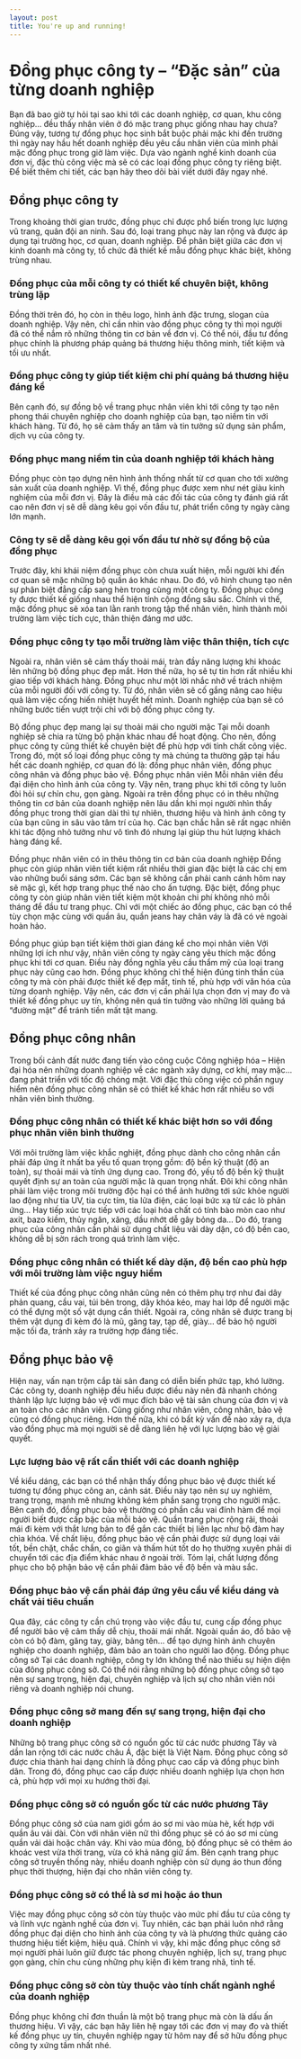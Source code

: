 ```yaml
---
layout: post
title: You're up and running!
---
```


<h1>Đồng phục công ty – “Đặc sản” của từng doanh nghiệp</h1>
Bạn đã bao giờ tự hỏi tại sao khi tới các doanh nghiệp, cơ quan, khu công nghiệp… đều thấy nhân viên ở đó mặc trang phục giống nhau hay chưa? Đúng vậy, tương tự đồng phục học sinh bắt buộc phải mặc khi đến trường thì ngày nay hầu hết doanh nghiệp đều yêu cầu nhân viên của mình phải mặc đồng phục trong giờ làm việc. Dựa vào ngành nghề kinh doanh của đơn vị, đặc thù công việc mà sẽ có các loại đồng phục công ty riêng biệt. Để biết thêm chi tiết, các bạn hãy theo dõi bài viết dưới đây ngay nhé.

<h2>Đồng phục công ty</h2>
Trong khoảng thời gian trước, đồng phục chỉ được phổ biến trong lực lượng vũ trang, quân đội an ninh. Sau đó, loại trang phục này lan rộng và được áp dụng tại trường học, cơ quan, doanh nghiệp. Để phân biệt giữa các đơn vị kinh doanh mà công ty, tổ chức đã thiết kế mẫu đồng phục khác biệt, không trùng nhau. 

<h3>Đồng phục của mỗi công ty có thiết kế chuyên biệt, không trùng lặp</h3>
Đồng thời trên đó, họ còn in thêu logo, hình ảnh đặc trưng, slogan của doanh nghiệp. Vậy nên, chỉ cần nhìn vào đồng phục công ty thì mọi người đã có thể nắm rõ những thông tin cơ bản về đơn vị. Có thể nói, đầu tư đồng phục chính là phương pháp quảng bá thương hiệu thông minh, tiết kiệm và tối ưu nhất.

<h3>Đồng phục công ty giúp tiết kiệm chi phí quảng bá thương hiệu đáng kể </h3>
Bên cạnh đó, sự đồng bộ về trang phục nhân viên khi tới công ty tạo nên phong thái chuyên nghiệp cho doanh nghiệp của bạn, tạo niềm tin với khách hàng. Từ đó, họ sẽ cảm thấy an tâm và tin tưởng sử dụng sản phẩm, dịch vụ của công ty. 

<h3>Đồng phục mang niềm tin của doanh nghiệp tới khách hàng</h3>
Đồng phục còn tạo dựng nên hình ảnh thống nhất từ cơ quan cho tới xưởng sản xuất của doanh nghiệp. Vì thế, đồng phục được xem như nét giàu kinh nghiệm của mỗi đơn vị. Đây là điều mà các đối tác của công ty đánh giá rất cao nên đơn vị sẽ dễ dàng kêu gọi vốn đầu tư, phát triển công ty ngày càng lớn mạnh.

<h3>Công ty sẽ dễ dàng kêu gọi vốn đầu tư nhờ sự đồng bộ của đồng phục</h3>
Trước đây, khi khái niệm đồng phục còn chưa xuất hiện, mỗi người khi đến cơ quan sẽ mặc những bộ quần áo khác nhau. Do đó, vô hình chung tạo nên sự phân biệt đẳng cấp sang hèn trong cùng một công ty. Đồng phục công ty được thiết kế giống nhau thể hiện tính cộng đồng sâu sắc. Chính vì thế, mặc đồng phục sẽ xóa tan lằn ranh trong tập thể nhân viên, hình thành môi trường làm việc tích cực, thân thiện đáng mơ ước.

<h3>Đồng phục công ty tạo mỗi trường làm việc thân thiện, tích cực</h3>
Ngoài ra, nhân viên sẽ cảm thấy thoải mái, tràn đầy năng lượng khi khoác lên những bộ đồng phục đẹp mắt. Hơn thế nữa, họ sẽ tự tin hơn rất nhiều khi giao tiếp với khách hàng. Đồng phục như một lời nhắc nhở về trách nhiệm của mỗi người đối với công ty. Từ đó, nhân viên sẽ cố gắng nâng cao hiệu quả làm việc cống hiến nhiệt huyết hết mình. Doanh nghiệp của bạn sẽ có những bước tiến vượt trội chỉ với bộ đồng phục công ty.

Bộ đồng phục đẹp mang lại sự thoải mái cho người mặc
Tại mỗi doanh nghiệp sẽ chia ra từng bộ phận khác nhau để hoạt động. Cho nên, đồng phục công ty cũng thiết kế chuyên biệt để phù hợp với tính chất công việc. Trong đó, một số loại đồng phục công ty mà chúng ta thường gặp tại hầu hết các doanh nghiệp, cơ quan đó là: đồng phục nhân viên, đồng phục công nhân và đồng phục bảo vệ.
Đồng phục nhân viên
Mỗi nhân viên đều đại diện cho hình ảnh của công ty. Vậy nên, trang phục khi tới công ty luôn đòi hỏi sự chỉn chu, gọn gàng. Ngoài ra trên đồng phục có in thêu những thông tin cơ bản của doanh nghiệp nên lâu dần khi mọi người nhìn thấy đồng phục trong thời gian dài thì tự nhiên, thương hiệu và hình ảnh công ty của bạn cũng in sâu vào tâm trí của họ. Các bạn chắc hẳn sẽ rất ngạc nhiên khi tác động nhỏ tưởng như vô tình đó nhưng lại giúp thu hút lượng khách hàng đáng kể.

Đồng phục nhân viên có in thêu thông tin cơ bản của doanh nghiệp
Đồng phục còn giúp nhân viên tiết kiệm rất nhiều thời gian đặc biệt là các chị em vào những buổi sáng sớm. Các bạn sẽ không cần phải canh cánh hôm nay sẽ mặc gì, kết hợp trang phục thế nào cho ấn tượng. Đặc biệt, đồng phục công ty còn giúp nhân viên tiết kiệm một khoản chi phí không nhỏ mỗi tháng để đầu tư trang phục. Chỉ với một chiếc áo đồng phục, các bạn có thể tùy chọn mặc cùng với quần âu, quần jeans hay chân váy là đã có vẻ ngoài hoàn hảo.

Đồng phục giúp bạn tiết kiệm thời gian đáng kể cho mọi nhân viên
Với những lợi ích như vậy, nhân viên công ty ngày càng yêu thích mặc đồng phục khi tới cơ quan. Điều này đồng nghĩa yêu cầu thẩm mỹ của loại trang phục này cũng cao hơn. Đồng phục không chỉ thể hiện đúng tinh thần của công ty mà còn phải được thiết kế đẹp mắt, tinh tế, phù hợp với văn hóa của từng doanh nghiệp. Vậy nên, các đơn vị cần phải lựa chọn đơn vị may đo và thiết kế đồng phục uy tín, không nên quá tin tưởng vào những lời quảng bá “đường mật” để tránh tiền mất tật mang.
<h2>Đồng phục công nhân</h2>
Trong bối cảnh đất nước đang tiến vào công cuộc Công nghiệp hóa – Hiện đại hóa nên những doanh nghiệp về các ngành xây dựng, cơ khí, may mặc… đang phát triển với tốc độ chóng mặt. Với đặc thù công việc có phần nguy hiểm nên đồng phục công nhân sẽ có thiết kế khác hơn rất nhiều so với nhân viên bình thường. 

<h3>Đồng phục công nhân có thiết kế khác biệt hơn so với đồng phục nhân viên bình thường</h3>
Với môi trường làm việc khắc nghiệt, đồng phục dành cho công nhân cần phải đáp ứng ít nhất ba yếu tố quan trọng gồm: độ bền kỹ thuật (độ an toàn), sự thoải mái và tính ứng dụng cao. Trong đó, yếu tố độ bền kỹ thuật quyết định sự an toàn của người mặc là quan trọng nhất. 
Đôi khi công nhân phải làm việc trong môi trường độc hại có thể ảnh hưởng tới sức khỏe người lao động như tia UV, tia cực tím, tia lửa điện, các loại bức xạ từ các lò phản ứng… Hay tiếp xúc trực tiếp với các loại hóa chất có tính bào mòn cao như axit, bazo kiềm, thủy ngân, xăng, dầu nhớt dễ gây bỏng da… Do đó, trang phục của công nhân cần phải sử dụng chất liệu vải dày dặn, có độ bền cao, không dễ bị sờn rách trong quá trình làm việc.

<h3>Đồng phục công nhân có thiết kế dày dặn, độ bền cao phù hợp với môi trường làm việc nguy hiểm</h3>
Thiết kế của đồng phục công nhân cũng nên có thêm phụ trợ như đai dây phản quang, cầu vai, túi bên trong, dây khóa kéo, may hai lớp để người mặc có thể đựng một số vật dụng cần thiết. Ngoài ra, công nhân sẽ được trang bị thêm vật dụng đi kèm đó là mũ, găng tay, tạp dề, giày… để bảo hộ người mặc tối đa, tránh xảy ra trường hợp đáng tiếc.
<h2>Đồng phục bảo vệ</h2>
Hiện nay, vấn nạn trộm cắp tài sản đang có diễn biến phức tạp, khó lường. Các công ty, doanh nghiệp đều hiểu được điều này nên đã nhanh chóng thành lập lực lượng bảo vệ với mục đích bảo vệ tài sản chung của đơn vị và an toàn cho các nhân viên. Cũng giống như nhân viên, công nhân, bảo vệ cũng có đồng phục riêng. Hơn thế nữa, khi có bất kỳ vấn đề nào xảy ra, dựa vào đồng phục mà mọi người sẽ dễ dàng liên hệ với lực lượng bảo vệ giải quyết.

<h3>Lực lượng bảo vệ rất cần thiết với các doanh nghiệp</h3>
Về kiểu dáng, các bạn có thể nhận thấy đồng phục bảo vệ được thiết kế tương tự đồng phục công an, cảnh sát. Điều này tạo nên sự uy nghiêm, trang trọng, mạnh mẽ nhưng không kém phần sang trọng cho người mặc. Bên cạnh đó, đồng phục bảo vệ thường có phần cầu vai đính hàm để mọi người biết được cấp bậc của mỗi bảo vệ. Quần trang phục rộng rãi, thoải mái đi kèm với thắt lưng bản to để gắn các thiết bị liên lạc như bộ đàm hay chìa khóa.
Về chất liệu, đồng phục bảo vệ cần phải được sử dụng loại vải tốt, bền chặt, chắc chắn, co giãn và thấm hút tốt do họ thường xuyên phải di chuyển tới các địa điểm khác nhau ở ngoài trời. Tóm lại, chất lượng đồng phục cho bộ phận bảo vệ cần phải đảm bảo về độ bền và màu sắc.

<h3>Đồng phục bảo vệ cần phải đáp ứng yêu cầu về kiểu dáng và chất vải tiêu chuẩn</h3>
Qua đây, các công ty cần chú trọng vào việc đầu tư, cung cấp đồng phục để người bảo vệ cảm thấy dễ chịu, thoải mái nhất. Ngoài quần áo, đồ bảo vệ còn có bộ đàm, găng tay, giày, bảng tên… để tạo dựng hình ảnh chuyên nghiệp cho doanh nghiệp, đảm bảo an toàn cho người lao động. 
Đồng phục công sở
Tại các doanh nghiệp, công ty lớn không thể nào thiếu sự hiện diện của đông phục công sở. Có thể nói rằng những bộ đồng phục công sở tạo nên sự sang trọng, hiện đại, chuyên nghiệp và lịch sự cho nhân viên nói riêng và doanh nghiệp nói chung. 

<h3>Đồng phục công sở mang đến sự sang trọng, hiện đại cho doanh nghiệp</h3>
Những bộ trang phục công sở có nguồn gốc từ các nước phương Tây và dần lan rộng tới các nước châu Á, đặc biệt là Việt Nam. Đồng phục công sở được chia thành hai dạng chính là đồng phục cao cấp và đồng phục bình dân. Trong đó, đồng phục cao cấp được nhiều doanh nghiệp lựa chọn hơn cả, phù hợp với mọi xu hướng thời đại. 

<h3>Đồng phục công sở có nguồn gốc từ các nước phương Tây</h3>
Đồng phục công sở của nam giới gồm áo sơ mi vào mùa hè, kết hợp với quần âu vải dài. Còn với nhân viên nữ thì đồng phục sẽ có áo sơ mi cùng quần vải dài hoặc chân váy. Khi vào mùa đông, bộ đồng phục sẽ có thêm áo khoác vest vừa thời trang, vừa có khả năng giữ ấm. Bên cạnh trang phục công sở truyền thống này, nhiều doanh nghiệp còn sử dụng áo thun đồng phục thời thượng, hiện đại cho nhân viên công ty.

<h3>Đồng phục công sở có thể là sơ mi hoặc áo thun</h3>
Việc may đồng phục công sở còn tùy thuộc vào mức phí đầu tư của công ty và lĩnh vực ngành nghề của đơn vị. Tuy nhiên, các bạn phải luôn nhớ rằng đồng phục đại diện cho hình ảnh của công ty và là phương thức quảng cáo thương hiệu tiết kiệm, hiệu quả. Chính vì vậy, khi mặc đồng phục công sở mọi người phải luôn giữ được tác phong chuyên nghiệp, lịch sự, trang phục gọn gàng, chỉn chu cùng những phụ kiện đi kèm trang nhã, tinh tế.

<h3>Đồng phục công sở còn tùy thuộc vào tính chất ngành nghề của doanh nghiệp</h3>
Đồng phục không chỉ đơn thuần là một bộ trang phục mà còn là dấu ấn thương hiệu. Vì vậy, các bạn hãy liên hệ ngay tới các đơn vị may đo và thiết kế đồng phục uy tín, chuyên nghiệp ngay từ hôm nay để sở hữu đồng phục công ty xứng tầm nhất nhé.


